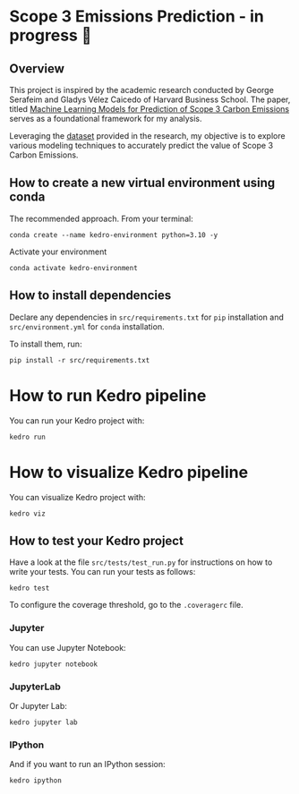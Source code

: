# Scope 3 Emissions Prediction - in progress :wrench:

## Overview

This project is inspired by the academic research conducted by George Serafeim and Gladys Vélez Caicedo of Harvard Business School. The paper, titled
[Machine Learning Models for Prediction of Scope 3 Carbon Emissions](https://www.hbs.edu/ris/Publication%20Files/22%20080_035d70d9-3acf-4faa-aa93-534e52a52d0e.pdf) serves as a foundational framework for my analysis.

Leveraging the [dataset](https://www.google.com/url?sa=t&rct=j&q=&esrc=s&source=web&cd=&ved=2ahUKEwiEmPzH_IGBAxXH_rsIHV1ZB8kQFnoECA4QAQ&url=https%3A%2F%2Fwww.hbs.edu%2Fimpact-weighted-accounts%2FDocuments%2FIWA-External-Scope-3-Data.xlsx&usg=AOvVaw2HzIPtLsvHCWiHQKA5o_m8&opi=89978449) provided in the research, my objective is to explore various modeling techniques to accurately predict the value of Scope 3 Carbon Emissions.

## How to create a new virtual environment using conda

The recommended approach. From your terminal:
```
conda create --name kedro-environment python=3.10 -y
```

Activate your environment
```
conda activate kedro-environment
```

## How to install dependencies

Declare any dependencies in `src/requirements.txt` for `pip` installation and `src/environment.yml` for `conda` installation.

To install them, run:

```
pip install -r src/requirements.txt
```

# How to run Kedro pipeline

You can run your Kedro project with:

```
kedro run
```

# How to visualize Kedro pipeline

You can visualize Kedro project with:

```
kedro viz
```

## How to test your Kedro project

Have a look at the file `src/tests/test_run.py` for instructions on how to write your tests. You can run your tests as follows:

```
kedro test
```

To configure the coverage threshold, go to the `.coveragerc` file.


### Jupyter

You can use Jupyter Notebook:

```
kedro jupyter notebook
```

### JupyterLab

Or Jupyter Lab:

```
kedro jupyter lab
```

### IPython
And if you want to run an IPython session:

```
kedro ipython
```
